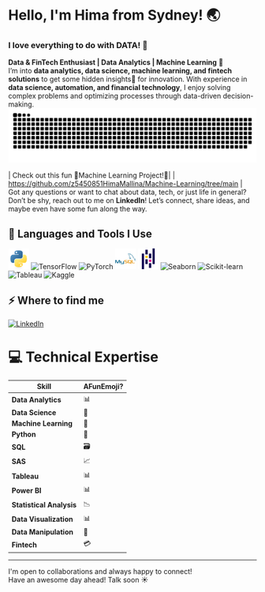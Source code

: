 # Hello, I'm Hima from Sydney! 🌏  
### I love everything to do with DATA! 🚀  
**Data & FinTech Enthusiast | Data Analytics | Machine Learning** 🚀  
I’m into **data analytics, data science, machine learning, and fintech solutions** to get some hidden insights💎 for innovation. With experience in **data science, automation, and financial technology**, I enjoy solving complex problems and optimizing processes through data-driven decision-making.   
![snake gif](https://github.com/z5450851HimaMallina/z5450851HimaMallina/blob/output/github-snake.svg)

| Check out this fun  🎉Machine Learning Project!🎉|
| https://github.com/z5450851HimaMallina/Machine-Learning/tree/main |   
Got any questions or want to chat about data, tech, or just life in general? Don’t be shy, reach out to me on **LinkedIn**! Let’s connect, share ideas, and maybe even have some fun along the way.
## 🚀 Languages and Tools I Use  

<p align="left">
    <img src="https://raw.githubusercontent.com/devicons/devicon/master/icons/python/python-original.svg" alt="Python" width="42" height="42"/>
    <img src="https://www.vectorlogo.zone/logos/tensorflow/tensorflow-icon.svg" alt="TensorFlow" width="42" height="42"/>
    <img src="https://www.vectorlogo.zone/logos/pytorch/pytorch-icon.svg" alt="PyTorch" width="42" height="42"/>
    <img src="https://raw.githubusercontent.com/devicons/devicon/master/icons/mysql/mysql-original-wordmark.svg" alt="MySQL" width="42" height="42"/>
    <img src="https://raw.githubusercontent.com/devicons/devicon/2ae2a900d2f041da66e950e4d48052658d850630/icons/pandas/pandas-original.svg" alt="Pandas" width="42" height="42"/>
    <img src="https://seaborn.pydata.org/_images/logo-mark-lightbg.svg" alt="Seaborn" width="42" height="42"/>
    <img src="https://upload.wikimedia.org/wikipedia/commons/0/05/Scikit_learn_logo_small.svg" alt="Scikit-learn" width="42" height="42"/>
    <img src="https://www.tableau.com/themes/custom/tableau_www/logo.png" alt="Tableau" width="100" height="42"/>
    <img src="https://www.vectorlogo.zone/logos/kaggle/kaggle-icon.svg" alt="Kaggle" width="42" height="42"/>
</p>

## ⚡️ Where to find me  
[![LinkedIn](https://img.shields.io/badge/LinkedIn-Profile-blue?style=for-the-badge&logo=linkedin)](https://www.linkedin.com/in/himarohinimallina)

# 💻 Technical Expertise

| **Skill**               | **AFunEmoji?**         |
|-------------------------|------------------|
| **Data Analytics**       | 📊               |
| **Data Science**         | 🤖               |
| **Machine Learning**     | 🧠               |
| **Python**               | 🐍               |
| **SQL**                  | 🗃️               |
| **SAS**                  | 📈               |
| **Tableau**              | 📊               |
| **Power BI**             | 📊               |
| **Statistical Analysis** | 📉               |
| **Data Visualization**   | 📊               |
| **Data Manipulation**    | 🔧               |
| **Fintech**              | 💳               |

---
I'm open to collaborations and always happy to connect!  
Have an awesome day ahead!
Talk soon ☀️


